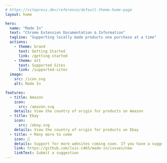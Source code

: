 ```yaml
---
# https://vitepress.dev/reference/default-theme-home-page
layout: home

hero:
  name: "Made In"
  text: "Chrome Extension Documentation & Information"
  tagline: "Supporting locally made products one purchase at a time"
  actions:
    - theme: brand
      text: Getting Started
      link: /getting-started
    - theme: alt
      text: Supported Sites
      link: /supported-sites
  image:
    src: /icon.svg
    alt: Made In

features:
  - title: Amazon
    icon:
      src: /amazon.svg
    details: View the country of origin for products on Amazon
  - title: Ebay
    icon:
      src: /ebay.svg
    details: View the country of origin for products on Ebay
  - title: + Many more to come
    icon: 🚧
    details: Support for more websites coming soon. If you have a suggestion, please let us know!
    link: https://github.com/luis-c465/made-in/issues/new
    linkText: Submit a suggestion
---
```


<style>
:root {
  --vp-home-hero-name-color: transparent;
  --vp-home-hero-name-background: -webkit-linear-gradient(120deg, #99de67 30%, #2289d7);

  --vp-home-hero-image-background-image: linear-gradient(-45deg, #99de67 50%, #2289d7 50%);
  --vp-home-hero-image-filter: blur(40px);
}

@media (min-width: 640px) {
  :root {
    --vp-home-hero-image-filter: blur(56px);
  }
}

@media (min-width: 960px) {
  :root {
    --vp-home-hero-image-filter: blur(72px);
  }
}
</style>

